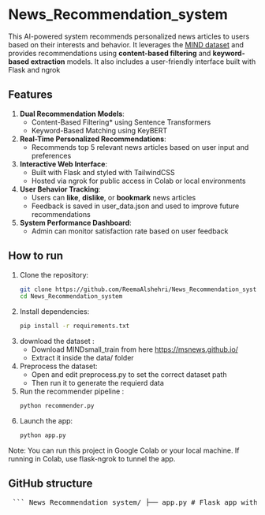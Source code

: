 # News_Recommendation_system

This AI-powered system recommends personalized news articles to users based on their interests and behavior. It leverages the [MIND dataset](https://msnews.github.io/) and provides recommendations using **content-based filtering** and **keyword-based extraction** models. It also includes a user-friendly interface built with Flask and ngrok

## Features
1. **Dual Recommendation Models**:  
   - Content-Based Filtering* using Sentence Transformers  
   - Keyword-Based Matching using KeyBERT  
2. **Real-Time Personalized Recommendations**:
   - Recommends top 5 relevant news articles based on user input and preferences
3. **Interactive Web Interface**:  
   - Built with Flask and styled with TailwindCSS  
   - Hosted via ngrok for public access in Colab or local environments  
4. **User Behavior Tracking**:  
   - Users can **like**, **dislike**, or **bookmark** news articles  
   - Feedback is saved in user_data.json and used to improve future recommendations  
5. **System Performance Dashboard**:  
   - Admin can monitor satisfaction rate based on user feedback  

## How to run
1. Clone the repository:
   ```bash
   git clone https://github.com/ReemaAlshehri/News_Recommendation_system.git
   cd News_Recommendation_system
3. Install dependencies:
   ```bash
   pip install -r requirements.txt
5. download the dataset :
   - Download MINDsmall_train from here https://msnews.github.io/
   - Extract it inside the data/ folder
6. Preprocess the dataset:
   - Open and edit preprocess.py to set the correct dataset path
   - Then run it to generate the requierd data
7. Run the recommender pipeline :
   ```bash
   python recommender.py
9. Launch the app:
    ```bash
   python app.py

Note:
You can run this project in Google Colab or your local machine.
If running in Colab, use flask-ngrok to tunnel the app.

## GitHub structure
<pre> ``` News_Recommendation_system/ ├── app.py # Flask app with routes and UI ├── recommender.py # Model loading and recommendation logic ├── preprocess.py # Dataset extraction and preprocessing ├── requirements.txt # List of dependencies ├── README.md # Project documentation ├── user_data.json # Stores user likes, dislikes, bookmarks ├── data/ # Folder for preprocessed data │ ├── news_preprocessed.csv # Cleaned and tokenized articles │ ├── news_embeddings.pkl # Embeddings for content-based filtering │ └── news_keywords.pkl # Extracted keywords for keyword-based matching ``` </pre>
